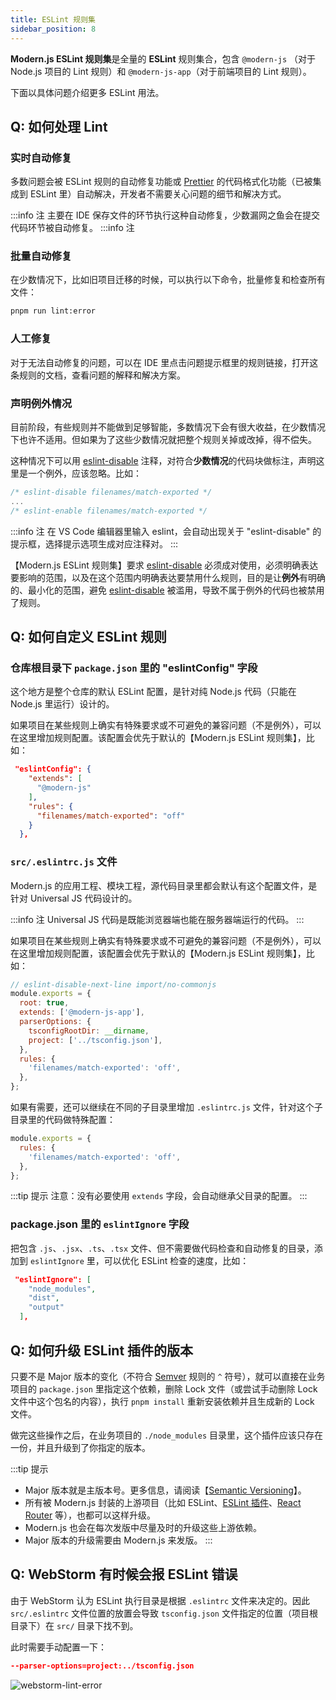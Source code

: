 ```yaml
---
title: ESLint 规则集
sidebar_position: 8
---
```


<!-- 参考 [实战教程 - 确认编程环境](../handbook/c03-ide/3.1-setting-up) 确保本地 IDE 环境正常。 -->

**Modern.js ESLint 规则集**是全量的 **ESLint** 规则集合，包含 `@modern-js` （对于 Node.js 项目的 Lint 规则）和 `@modern-js-app`（对于前端项目的 Lint 规则）。

下面以具体问题介绍更多 ESLint 用法。

## Q: 如何处理 Lint

### 实时自动修复

多数问题会被 ESLint 规则的自动修复功能或 [Prettier](https://prettier.io/) 的代码格式化功能（已被集成到 ESLint 里）自动解决，开发者不需要关心问题的细节和解决方式。

:::info 注
主要在 IDE 保存文件的环节执行这种自动修复，少数漏网之鱼会在提交代码环节被自动修复。
:::info 注
### 批量自动修复

在少数情况下，比如旧项目迁移的时候，可以执行以下命令，批量修复和检查所有文件：

```bash
pnpm run lint:error
```

### 人工修复

对于无法自动修复的问题，可以在 IDE 里点击问题提示框里的规则链接，打开这条规则的文档，查看问题的解释和解决方案。


### 声明例外情况

目前阶段，有些规则并不能做到足够智能，多数情况下会有很大收益，在少数情况下也许不适用。但如果为了这些少数情况就把整个规则关掉或改掉，得不偿失。

这种情况下可以用 [eslint-disable](https://eslint.org/docs/user-guide/configuring/rules#disabling-rules) 注释，对符合**少数情况**的代码块做标注，声明这里是一个例外，应该忽略。比如：

```js
/* eslint-disable filenames/match-exported */
...
/* eslint-enable filenames/match-exported */
```

:::info 注
在 VS Code 编辑器里输入 eslint，会自动出现关于 "eslint-disable" 的提示框，选择提示选项生成对应注释对。
:::

【Modern.js ESLint 规则集】要求 [eslint-disable](https://eslint.org/docs/user-guide/configuring/rules#disabling-rules) 必须成对使用，必须明确表达要影响的范围，以及在这个范围内明确表达要禁用什么规则，目的是让**例外**有明确的、最小化的范围，避免 [eslint-disable](https://eslint.org/docs/user-guide/configuring/rules#disabling-rules) 被滥用，导致不属于例外的代码也被禁用了规则。

## Q: 如何自定义 ESLint 规则

### 仓库根目录下 `package.json` 里的 "eslintConfig" 字段

这个地方是整个仓库的默认 ESLint 配置，是针对纯 Node.js 代码（只能在 Node.js 里运行）设计的。

如果项目在某些规则上确实有特殊要求或不可避免的兼容问题（不是例外），可以在这里增加规则配置。该配置会优先于默认的【Modern.js ESLint 规则集】，比如：

```json
 "eslintConfig": {
    "extends": [
      "@modern-js"
    ],
    "rules": {
      "filenames/match-exported": "off"
    }
  },

```

### `src/.eslintrc.js` 文件

Modern.js 的应用工程、模块工程，源代码目录里都会默认有这个配置文件，是针对 Universal JS 代码设计的。

:::info 注
Universal JS 代码是既能浏览器端也能在服务器端运行的代码。
:::

如果项目在某些规则上确实有特殊要求或不可避免的兼容问题（不是例外），可以在这里增加规则配置，该配置会优先于默认的【Modern.js ESLint 规则集】，比如：

```js
// eslint-disable-next-line import/no-commonjs
module.exports = {
  root: true,
  extends: ['@modern-js-app'],
  parserOptions: {
    tsconfigRootDir: __dirname,
    project: ['../tsconfig.json'],
  },
  rules: {
    'filenames/match-exported': 'off',
  },
};
```

如果有需要，还可以继续在不同的子目录里增加 `.eslintrc.js` 文件，针对这个子目录里的代码做特殊配置：

```js
module.exports = {
  rules: {
    'filenames/match-exported': 'off',
  },
};
```

:::tip 提示
注意：没有必要使用 `extends` 字段，会自动继承父目录的配置。
:::

### package.json 里的 `eslintIgnore` 字段

把包含 `.js`、`.jsx`、`.ts`、`.tsx` 文件、但不需要做代码检查和自动修复的目录，添加到 `eslintIgnore` 里，可以优化 ESLint 检查的速度，比如：

```json
 "eslintIgnore": [
    "node_modules",
    "dist",
    "output"
  ],
```

## Q: 如何升级 ESLint 插件的版本

只要不是 Major 版本的变化（不符合 [Semver](https://semver.org/) 规则的 `^` 符号），就可以直接在业务项目的 `package.json` 里指定这个依赖，删除 Lock 文件（或尝试手动删除 Lock 文件中这个包名的内容），执行 `pnpm install` 重新安装依赖并且生成新的 Lock 文件。

做完这些操作之后，在业务项目的 `./node_modules` 目录里，这个插件应该只存在一份，并且升级到了你指定的版本。

:::tip 提示
- Major 版本就是主版本号。更多信息，请阅读【[Semantic Versioning](https://semver.org/#summary)】。
- 所有被 Modern.js 封装的上游项目（比如 ESLint、[ESLint 插件](https://eslint.org/docs/user-guide/configuring/plugins#plugins)、[React Router](https://reactrouter.com/) 等），也都可以这样升级。
- Modern.js 也会在每次发版中尽量及时的升级这些上游依赖。
- Major 版本的升级需要由 Modern.js 来发版。
:::

## Q: WebStorm 有时候会报 ESLint 错误

由于 WebStorm 认为 ESLint 执行目录是根据 `.eslintrc` 文件来决定的。因此 `src/.eslintrc` 文件位置的放置会导致 `tsconfig.json` 文件指定的位置（项目根目录下）在 `src/` 目录下找不到。

此时需要手动配置一下：

```json
--parser-options=project:../tsconfig.json
```

![webstorm-lint-error](https://lf3-static.bytednsdoc.com/obj/eden-cn/aphqeh7uhohpquloj/modern-js/docs/webstorm-lint-error.png)
